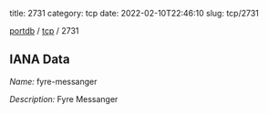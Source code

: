 title: 2731
category: tcp
date: 2022-02-10T22:46:10
slug: tcp/2731

[portdb](/) / [tcp](/category/tcp.html) / 2731


## IANA Data

_Name:_ fyre-messanger

_Description:_ Fyre Messanger

